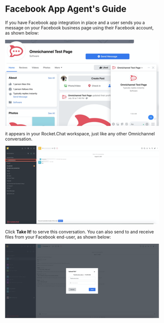 # Facebook App Agent's Guide

If you have Facebook app integration in place and a user sends you a message on your Facebook business page using their Facebook account, as shown below:

![](<../../../../.gitbook/assets/image (549).png>)

it appears in your Rocket.Chat workspace, just like any other Omnichannel conversation.

![](<../../../../.gitbook/assets/image (551).png>)

Click **Take It!** to serve this conversation. You can also send to and receive files from your Facebook end-user, as shown below:

![](<../../../../.gitbook/assets/image (423).png>)
